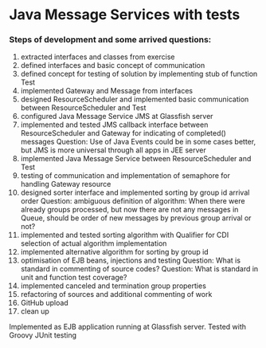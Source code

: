 # Java Message Services with tests #

### Steps of development and some arrived questions: ###
  1. extracted interfaces and classes from exercise
  2. defined interfaces and basic concept of communication
  3. defined concept for testing of solution by implementing stub of function Test
  4. implemented Gateway and Message from interfaces
  5. designed ResourceScheduler and implemented basic communication between ResourceScheduler and Test
  6. configured Java Message Service JMS at Glassfish server
  7. implemented and tested JMS callback interface between ResourceScheduler and Gateway for indicating of completed() messages
   Question: Use of Java Events could be in some cases better, but JMS is more universal through all apps in JEE server
  8. implemented Java Message Service between ResourceScheduler and Test
  9. testing of communication and implementation of semaphore for handling Gateway resource
  10. designed sorter interface and implemented sorting by group id arrival order
    Question: ambiguous definition of algorithm: When there were already groups processed, but now there are not any messages in Queue, should be order of new messages by previous group arrival or not?
  11. implemented and tested sorting algorithm with Qualifier for CDI selection of actual algorithm implementation
  12. implemented alternative algorithm for sorting by group id
  13. optimisation of EJB beans, injections and testing
    Question: What is standard in commenting of source codes?
    Question: What is standard in unit and function test coverage?
  14. implemented canceled and termination group properties
  15. refactoring of sources and additional commenting of work
  16. GitHub upload
  17. clean up

Implemented as EJB application running at Glassfish server. Tested with Groovy JUnit testing
